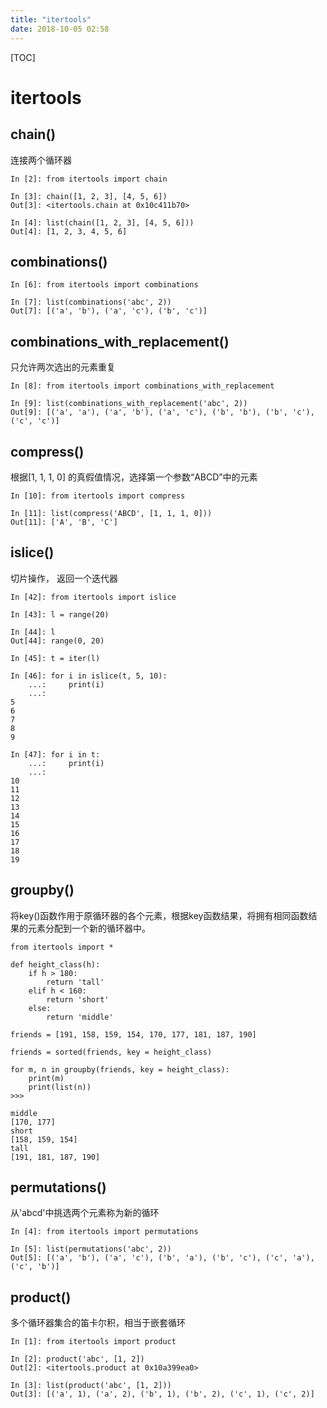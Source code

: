 ```yaml
---
title: "itertools"
date: 2018-10-05 02:58
---
```



[TOC]


# itertools

## chain()

连接两个循环器

```
In [2]: from itertools import chain

In [3]: chain([1, 2, 3], [4, 5, 6])
Out[3]: <itertools.chain at 0x10c411b70>

In [4]: list(chain([1, 2, 3], [4, 5, 6]))
Out[4]: [1, 2, 3, 4, 5, 6]
```







## combinations()

```
In [6]: from itertools import combinations

In [7]: list(combinations('abc', 2))
Out[7]: [('a', 'b'), ('a', 'c'), ('b', 'c')]
```



## combinations_with_replacement()

只允许两次选出的元素重复

```
In [8]: from itertools import combinations_with_replacement

In [9]: list(combinations_with_replacement('abc', 2))
Out[9]: [('a', 'a'), ('a', 'b'), ('a', 'c'), ('b', 'b'), ('b', 'c'), ('c', 'c')]
```



## compress()

根据[1, 1, 1, 0] 的真假值情况，选择第一个参数“ABCD”中的元素

```
In [10]: from itertools import compress

In [11]: list(compress('ABCD', [1, 1, 1, 0]))
Out[11]: ['A', 'B', 'C']
```



## islice()

切片操作， 返回一个迭代器

```
In [42]: from itertools import islice

In [43]: l = range(20)

In [44]: l
Out[44]: range(0, 20)

In [45]: t = iter(l)

In [46]: for i in islice(t, 5, 10):
    ...:     print(i)
    ...:
5
6
7
8
9

In [47]: for i in t:
    ...:     print(i)
    ...:
10
11
12
13
14
15
16
17
18
19
```





## groupby()

将key()函数作用于原循环器的各个元素，根据key函数结果，将拥有相同函数结果的元素分配到一个新的循环器中。

```
from itertools import *

def height_class(h):
    if h > 180:
        return 'tall'
    elif h < 160:
        return 'short'
    else:
        return 'middle'

friends = [191, 158, 159, 154, 170, 177, 181, 187, 190]

friends = sorted(friends, key = height_class)

for m, n in groupby(friends, key = height_class):
    print(m)
    print(list(n))
>>>

middle
[170, 177]
short
[158, 159, 154]
tall
[191, 181, 187, 190]
```



## permutations()

从'abcd'中挑选两个元素称为新的循环

```
In [4]: from itertools import permutations

In [5]: list(permutations('abc', 2))
Out[5]: [('a', 'b'), ('a', 'c'), ('b', 'a'), ('b', 'c'), ('c', 'a'), ('c', 'b')]
```



## product()

多个循环器集合的笛卡尔积，相当于嵌套循环

```
In [1]: from itertools import product

In [2]: product('abc', [1, 2])
Out[2]: <itertools.product at 0x10a399ea0>

In [3]: list(product('abc', [1, 2]))
Out[3]: [('a', 1), ('a', 2), ('b', 1), ('b', 2), ('c', 1), ('c', 2)]
```







